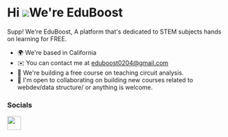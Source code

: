 Hi ![](https://user-images.githubusercontent.com/18350557/176309783-0785949b-9127-417c-8b55-ab5a4333674e.gif)We're EduBoost
===========================================================================================================================

Supp! We're EduBoost, A platform that's dedicated to STEM subjects hands on learning for FREE.

* 🌍  We're based in California
* ✉️  You can contact me at [eduboost0204@gmail.com](mailto:eduboost0204@gmail.com@gmail.com)
* 🧠  We're building a free course on teaching circuit analysis.
* 🤝  I'm open to collaborating on building new courses related to webdev/data structure/ or anything is welcome.


### Socials

<p align="left"> <a href="https://www.github.com/Serenity0204" target="_blank" rel="noreferrer"><img src="https://raw.githubusercontent.com/danielcranney/readme-generator/main/public/icons/socials/github.svg" width="32" height="32" /></a></p>

